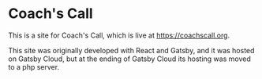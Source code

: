 # Coach's Call
This is a site for Coach's Call, which is live at https://coachscall.org.

This site was originally developed with React and Gatsby, and it was hosted on Gatsby Cloud, but at the ending of Gatsby Cloud its hosting was moved to a php server.
